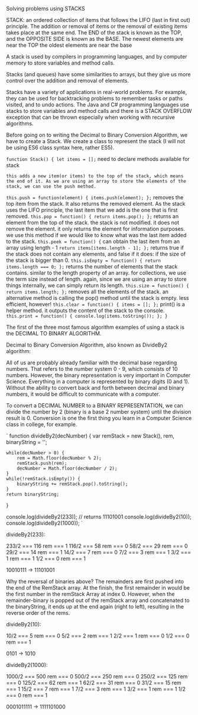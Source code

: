 Solving problems using STACKS

STACK: an ordered collection of items that follows the LIFO (last in first out) principle. The addition or removal of items or the removal of existing items takes place at the same end.
The END of the stack is known as the TOP,
and the OPPOSITE SIDE is known as the BASE.
The newest elements are near the TOP
the oldest elements are near the base

A stack is used by compilers in programming languages, and by computer memory to store variables and method calls.

Stacks (and queues) have some similarities to arrays, but they give us more control over the addition and removal of elements.

Stacks have a variety of applications in real-world problems. For example, they can be used for backtracking problems to remember tasks or paths visited, and to undo actions. The Java and C# programming languages use stacks to store variables and method calls and there is a STACK OVERFLOW exception that can be thrown especially when working with recursive algorithms.

Before going on to writing the Decimal to Binary Conversion Algorithm, we have to create a Stack. We create a class to represent the stack (I will not be using ES6 class syntax here, rather ES5).

`
function Stack() {
    let items = [];
`
    need to declare methods available for stack

    this adds a new item(or items) to the top of the stack, which means the end of it. As we are using an array to store the elements of the stack, we can use the push method.
`
    this.push = function(element) {
        items.push(element);
    };
`
    removes the top item from the stack. It also returns the removed element. As the stack uses the LIFO principle, the last item that we add is the one that is first removed.
`
    this.pop = function() {
        return items.pop();
    };
`
    returns an element from the top of the stack. the stack is not modified. it does not remove the element. it only returns the element for information purposes. we use this method if we would like to know what was the last item added to the stack.
`
    this.peek = function() {
`
        can obtain the last item from an array using length - 1
`
        return items[items.length - 1];
    };
`
    returns true if the stack does not contain any elements, and false if it does: if the size of the stack is bigger than 0.
`
    this.isEmpty = function() {
        return items.length === 0;
    };
`
    returns the number of elements that the stack contains. similar to the length property of an array. for collections, we use the term size instead of length. again, since we are using an array to store things internally, we can simply return its length.
`
    this.size = function() {
        return items.length;
    };
`
    removes all the elements of the stack. an alternative method is calling the pop() method until the stack is empty. less efficient, however!
`
    this.clear = function() {
        items = [];
    };
`
    print() is a helper method. it outputs the content of the stack to the console.
`
    this.print = function() {
        console.log(items.toString());
    };
}
`

The first of the three most famous algorithm examples of using a stack is the DECIMAL TO BINARY ALGORITHM.

Decimal to Binary Conversion Algorithm, also known as DivideBy2 algorithm:

All of us are probably already familiar with the decimal base regarding numbers. That refers to the number system 0 - 9, which consists of 10 numbers. However, the binary representation is very important in Computer Science. Everything in a computer is represented by binary digits (0 and 1). Without the ability to convert back and forth between decimal and binary numbers, it would be difficult to communicate with a computer.

To convert a DECIMAL NUMBER to a BINARY REPRESENTATION, we can divide the number by 2 (binary is a base 2 number system) until the division result is 0. Conversion is one the first thing you learn in a Computer Science class in college, for example.

`
function divideBy2(decNumber) {
    var remStack = new Stack(),
        rem,
        binaryString = '';

    while(decNumber > 0) {
        rem = Math.floor(decNumber % 2);
        remStack.push(rem);
        decNumber = Math.floor(decNumber / 2);
    }
    while(!remStack.isEmpty()) {
        binaryString += remStack.pop().toString();
    }
    return binaryString;
}

console.log(divideBy2(233)); // returns 11101001
console.log(divideBy2(10));
console.log(divideBy2(1000));
`

divideBy2(233):

233/2 === 116 rem === 1
116/2 === 58 rem === 0
58/2 === 29 rem === 0
29/2 === 14 rem === 1
14/2 === 7 rem === 0
7/2 === 3 rem === 1
3/2 === 1 rem === 1
1/2 === 0 rem === 1

10010111 -> 11101001

Why the reversal of binaries above? The remainders are first pushed into the end of the RemStack array. At the finish, the first remainder in would be the first number in the remStack Array at index 0. However, when the remainder-binary is popped out of the remStack array and concatenated to the binaryString, it ends up at the end again (right to left), resulting in the reverse order of the rems.

divideBy2(10):

10/2 === 5 rem === 0
5/2 === 2 rem === 1
2/2 === 1 rem === 0
1/2 === 0 rem === 1

0101 -> 1010

divideBy2(1000):

1000/2 === 500 rem === 0
500/2 === 250 rem === 0
250/2 === 125 rem === 0
125/2 === 62 rem === 1
62/2 === 31 rem === 0
31/2 === 15 rem === 1
15/2 === 7 rem === 1
7/2 === 3 rem === 1
3/2 === 1 rem === 1
1/2 === 0 rem === 1

0001011111 -> 1111101000
